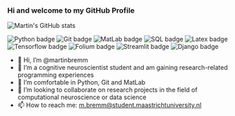 ### Hi and welcome to my GitHub Profile

![Martin's GitHub stats](https://github-readme-stats.vercel.app/api?username=martinbremm&show_icons=true&count_private=true&include_all_commits=true&hide=stars,issues&theme=nightowl)

![Python badge](https://img.shields.io/static/v1?label=Python&message=advanced&color=brightgreen&logo=python)
![Git badge](https://img.shields.io/static/v1?label=Git&message=advanced&color=brightgreen&logo=git)
![MatLab badge](https://img.shields.io/static/v1?label=MatLab&message=advanced&color=brightgreen&logo=matlab)
![SQL badge](https://img.shields.io/static/v1?label=SQL&message=basics&color=brightgreen&logo=sqlite)
![Latex badge](https://img.shields.io/static/v1?label=LaTeX&message=basics&color=brightgreen&logo=latex)
![Tensorflow badge](https://img.shields.io/static/v1?label=TensorFlow&message=basics&color=brightgreen&logo=tensorflow)
![Folium badge](https://img.shields.io/static/v1?label=Folium&message=basics&color=brightgreen&logo=folium)
![Streamlit badge](https://img.shields.io/static/v1?label=Streamlit&message=basics&color=brightgreen&logo=streamlit)
![Django badge](https://img.shields.io/static/v1?label=Django&message=basics&color=brightgreen&logo=django)

- 👋 Hi, I’m @martinbremm
- 👀 I’m a cognitive neuroscientist student and am gaining research-related programming experiences
- 🌱 I’m comfortable in Python, Git and MatLab
- 💞️ I’m looking to collaborate on research projects in the field of computational neuroscience or data science
- 📫 How to reach me: m.bremm@student.maastrichtuniversity.nl
